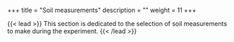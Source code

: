 +++
title = "Soil measurements"
description = ""
weight = 11
+++

{{< lead >}}
This section is dedicated to the selection of soil measurements to make during the experiment.
{{< /lead >}}

